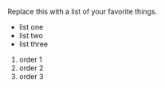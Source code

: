Replace this with a list of your favorite things.
* list one
* list two
* list three

1. order 1
2. order 2
3. order 3
